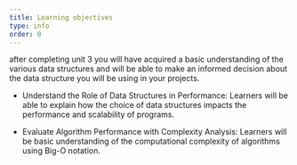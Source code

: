 ```yaml
---
title: Learning objectives
type: info
order: 0
---
```

after completing unit 3 you will have acquired a basic understanding of the various data structures and will be able to make an informed decision about the data structure you will be using in your projects. 

- Understand the Role of Data Structures in Performance: Learners will be able to explain how the choice of data structures impacts the performance and scalability of programs.

- Evaluate Algorithm Performance with Complexity Analysis: Learners will be basic understanding of the computational complexity of algorithms using Big-O notation.

